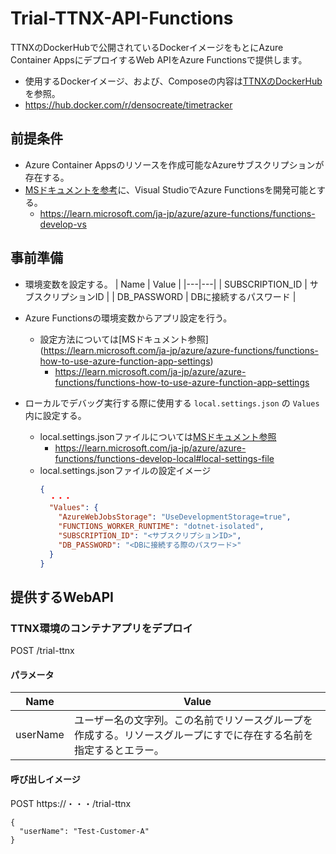 # Trial-TTNX-API-Functions
TTNXのDockerHubで公開されているDockerイメージをもとにAzure Container AppsにデプロイするWeb APIをAzure Functionsで提供します。
* 使用するDockerイメージ、および、Composeの内容は[TTNXのDockerHub](https://hub.docker.com/r/densocreate/timetracker)を参照。
 * https://hub.docker.com/r/densocreate/timetracker

## 前提条件
* Azure Container Appsのリソースを作成可能なAzureサブスクリプションが存在する。
* [MSドキュメントを参考](https://learn.microsoft.com/ja-jp/azure/azure-functions/functions-develop-vs)に、Visual StudioでAzure Functionsを開発可能とする。
  * https://learn.microsoft.com/ja-jp/azure/azure-functions/functions-develop-vs

## 事前準備
* 環境変数を設定する。
  | Name | Value |
  |---|---|
  | SUBSCRIPTION_ID | サブスクリプションID |
  | DB_PASSWORD | DBに接続するパスワード |

* Azure Functionsの環境変数からアプリ設定を行う。
  * 設定方法については[MSドキュメント参照] (https://learn.microsoft.com/ja-jp/azure/azure-functions/functions-how-to-use-azure-function-app-settings)
    * https://learn.microsoft.com/ja-jp/azure/azure-functions/functions-how-to-use-azure-function-app-settings 
* ローカルでデバッグ実行する際に使用する `local.settings.json` の `Values` 内に設定する。
  * local.settings.jsonファイルについては[MSドキュメント参照](https://learn.microsoft.com/ja-jp/azure/azure-functions/functions-develop-local#local-settings-file)
    * https://learn.microsoft.com/ja-jp/azure/azure-functions/functions-develop-local#local-settings-file
  *  local.settings.jsonファイルの設定イメージ
      ```json
      {
        ・・・
        "Values": {
          "AzureWebJobsStorage": "UseDevelopmentStorage=true",
          "FUNCTIONS_WORKER_RUNTIME": "dotnet-isolated",
          "SUBSCRIPTION_ID": "<サブスクリプションID>",
          "DB_PASSWORD": "<DBに接続する際のパスワード>"
        }
      }
      ```

## 提供するWebAPI
### TTNX環境のコンテナアプリをデプロイ
POST /trial-ttnx
#### パラメータ
| Name | Value |
|---|---|
| userName | ユーザー名の文字列。この名前でリソースグループを作成する。リソースグループにすでに存在する名前を指定するとエラー。 |
#### 呼び出しイメージ
POST https://・・・/trial-ttnx
```
{
  "userName": "Test-Customer-A"
}
```
